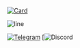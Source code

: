 [![Card](https://github-readme-stats.vercel.app/api/pin?username=lowl1f3&repo=Stuff&show_owner=true&bg_color=22272E&text_color=9F9F9F&title_color=9F9F9F&icon_color=9F9F9F)](https://github.com/lowl1f3/Stuff)

![line](https://capsule-render.vercel.app/api?type=rect&color=gradient&height=1)

[![Telegram](https://img.shields.io/badge/Telegram-blue?style=flat-square&logo=Telegram)](https://t.me/lowlif3)
[![Discord](https://dcbadge.vercel.app/api/shield/330825971835863042?widget.png?style=shield)

